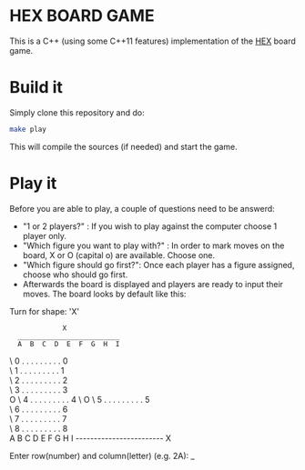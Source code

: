 HEX BOARD GAME
===

This is a C++ (using some C++11 features) implementation of the [HEX](http://en.wikipedia.org/wiki/Hex_(board_game)) board game.

Build it
===

Simply clone this repository and do:
```bash
make play
```
This will compile the sources (if needed) and start the game.

Play it
===
Before you are able to play, a couple of questions need to be answerd:

* "1 or 2 players?" : If you wish to play against the computer choose 1 player only.
* "Which figure you want to play with?" : In order to mark moves on the board, X or O (capital o) are available. Choose one.
* "Which figure should go first?": Once each player has a figure assigned, choose who should go first.
* Afterwards the board is displayed and players are ready to input their moves. The board looks by default like this:

Turn for shape: 'X'

                 X
      _________________________
      A  B  C  D  E  F  G  H  I
  \ 0  .  .  .  .  .  .  .  .  . 0 \
    \ 1  .  .  .  .  .  .  .  .  . 1 \
      \ 2  .  .  .  .  .  .  .  .  . 2 \
        \ 3  .  .  .  .  .  .  .  .  . 3 \
        O \ 4  .  .  .  .  .  .  .  .  . 4 \ O
            \ 5  .  .  .  .  .  .  .  .  . 5 \
              \ 6  .  .  .  .  .  .  .  .  . 6 \
                \ 7  .  .  .  .  .  .  .  .  . 7 \
                  \ 8  .  .  .  .  .  .  .  .  . 8 \
                        A  B  C  D  E  F  G  H  I
                        ------------------------
                                   X

Enter row(number) and column(letter) (e.g. 2A): _
